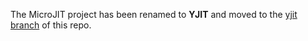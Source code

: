 The MicroJIT project has been renamed to **YJIT** and moved to the [yjit branch](https://github.com/Shopify/ruby/tree/yjit/doc/yjit.md) of this repo.
